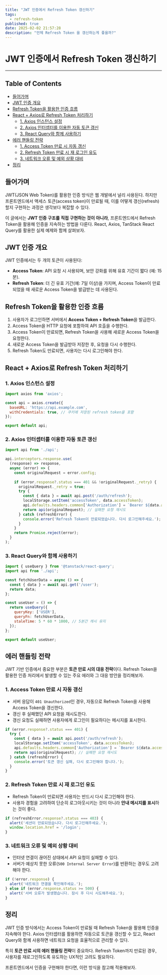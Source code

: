 ```yaml
---
title: "JWT 인증에서 Refresh Token 갱신하기"
tags:
  - refresh-token
published: true
date: 2025-02-02 21:57:28
description: "언제 Refresh Token 을 갱신하는게 좋을까?"
---
```


# JWT 인증에서 Refresh Token 갱신하기

---

## Table of Contents

- [들어가며](#들어가며)
- [JWT 인증 개요](#jwt-인증-개요)
- [Refresh Token을 활용한 인증 흐름](#refresh-token을-활용한-인증-흐름)
- [React + Axios로 Refresh Token 처리하기](#react--axios로-refresh-token-처리하기)
    - [1. Axios 인스턴스 설정](#1-access-token-만료-시-자동-갱신)
    - [2. Axios 인터셉터를 이용한 자동 토큰 갱신](#2-axios-인터셉터를-이용한-자동-토큰-갱신)
    - [3. React Query와 함께 사용하기](#3-react-query와-함께-사용하기)
- [에러 핸들링 전략](#에러-핸들링-전략)
    - [1. Access Token 만료 시 자동 갱신](#1-access-token-만료-시-자동-갱신)
    - [2. Refresh Token 만료 시 재 로그인 유도](#2-refresh-token-만료-시-재-로그인-유도)
    - [3. 네트워크 오류 및 예외 상황 대비](#3-네트워크-오류-및-예외-상황-대비)
- [정리](#정리)


## 들어가며

JWT(JSON Web Token)를 활용한 인증 방식은 웹 개발에서 널리 사용된다. 하지만 프론트엔드에서 액세스 토큰(access token)이 만료될 때, 이를 어떻게 갱신(refresh)할지 구현하는 과정은 생각보다 복잡할 수 있다.

이 글에서는 **JWT 인증 구조를 직접 구현하는 것이 아니라**, 프론트엔드에서 Refresh Token을 활용해 인증을 지속하는 방법을 다룬다. React, Axios, TanStack React Query를 활용한 실제 예제와 함께 살펴보자.

## JWT 인증 개요

JWT 인증에서는 두 개의 토큰이 사용된다:

- **Access Token**: API 요청 시 사용되며, 보안 강화를 위해 유효 기간이 짧다 (예: 15분).
- **Refresh Token**: 더 긴 유효 기간(예: 7일 이상)을 가지며, Access Token이 만료되었을 때 새로운 Access Token을 발급받는 데 사용된다.

## Refresh Token을 활용한 인증 흐름

1. 사용자가 로그인하면 서버에서 **Access Token + Refresh Token**을 발급한다.
2. Access Token을 HTTP 요청에 포함하여 API 호출을 수행한다.
3. Access Token이 만료되면, Refresh Token을 사용해 새로운 Access Token을 요청한다.
4. 새로운 Access Token을 발급받아 저장한 후, 요청을 다시 수행한다.
5. Refresh Token도 만료되면, 사용자는 다시 로그인해야 한다.

## React + Axios로 Refresh Token 처리하기

### 1. Axios 인스턴스 설정

```javascript
import axios from 'axios';

const api = axios.create({
  baseURL: 'https://api.example.com',
  withCredentials: true, // 쿠키에 저장된 refresh token을 포함
});

export default api;
```

### 2. Axios 인터셉터를 이용한 자동 토큰 갱신

```javascript
import api from './api';

api.interceptors.response.use(
  (response) => response,
  async (error) => {
    const originalRequest = error.config;
    
    if (error.response?.status === 401 && !originalRequest._retry) {
      originalRequest._retry = true;
      try {
        const { data } = await api.post('/auth/refresh');
        localStorage.setItem('accessToken', data.accessToken);
        api.defaults.headers.common['Authorization'] = `Bearer ${data.accessToken}`;
        return api(originalRequest); // 실패한 요청 재시도
      } catch (refreshError) {
        console.error('Refresh Token이 만료되었습니다. 다시 로그인해주세요.');
      }
    }
    return Promise.reject(error);
  }
);
```

### 3. React Query와 함께 사용하기

```javascript
import { useQuery } from '@tanstack/react-query';
import api from './api';

const fetchUserData = async () => {
  const { data } = await api.get('/user');
  return data;
};

const useUser = () => {
  return useQuery({
    queryKey: ['USER'],
    queryFn: fetchUserData,
    staleTime: 5 * 60 * 1000, // 5분간 캐시 유지
  });
};

export default useUser;
```

## 에러 핸들링 전략

JWT 기반 인증에서 중요한 부분은 **토큰 만료 시의 대응 전략**이다. Refresh Token을 활용한 인증 처리에서 발생할 수 있는 주요 에러와 그 대응 방안을 정리해보자.

### 1. Access Token 만료 시 자동 갱신

- 서버 응답이 `401 Unauthorized`인 경우, 자동으로 Refresh Token을 사용해 Access Token을 갱신한다.
- 갱신 후 실패했던 API 요청을 재시도한다.
- 갱신 요청도 실패하면 사용자에게 로그인이 필요하다는 메시지를 표시한다.

```javascript
if (error.response?.status === 401) {
  try {
    const { data } = await api.post('/auth/refresh');
    localStorage.setItem('accessToken', data.accessToken);
    api.defaults.headers.common['Authorization'] = `Bearer ${data.accessToken}`;
    return api(originalRequest); // 실패한 요청 재시도
  } catch (refreshError) {
    console.error('토큰 갱신 실패, 다시 로그인해야 합니다.');
  }
}
```

### 2. Refresh Token 만료 시 재 로그인 유도

- Refresh Token이 만료되면 사용자는 반드시 다시 로그인해야 한다.
- 사용자 경험을 고려하여 단순히 로그아웃시키는 것이 아니라 **안내 메시지를 표시**하는 것이 좋다.

```javascript
if (refreshError.response?.status === 403) {
  alert('세션이 만료되었습니다. 다시 로그인해주세요.');
  window.location.href = '/login';
}
```

### 3. 네트워크 오류 및 예외 상황 대비

- 인터넷 연결이 끊어진 상태에서 API 요청이 실패할 수 있다.
- 서버가 예상치 못한 오류(`500 Internal Server Error`)를 반환하는 경우도 고려해야 한다.

```javascript
if (!error.response) {
  alert('네트워크 연결을 확인해주세요.');
} else if (error.response.status >= 500) {
  alert('서버 오류가 발생했습니다. 잠시 후 다시 시도해주세요.');
}
```

## 정리

JWT 인증 방식에서는 Access Token이 만료될 때 Refresh Token을 활용해 인증을 지속해야 한다. Axios 인터셉터를 활용하면 자동으로 토큰을 갱신할 수 있고, React Query와 함께 사용하면 네트워크 요청을 효율적으로 관리할 수 있다.

특히 **토큰 만료 시의 에러 핸들링 전략**이 중요하다. Refresh Token까지 만료된 경우, 사용자를 재로그인하도록 유도하는 UX적인 고려도 필요하다.

프론트엔드에서 인증을 구현해야 한다면, 이런 방식을 참고해 적용해보자.
